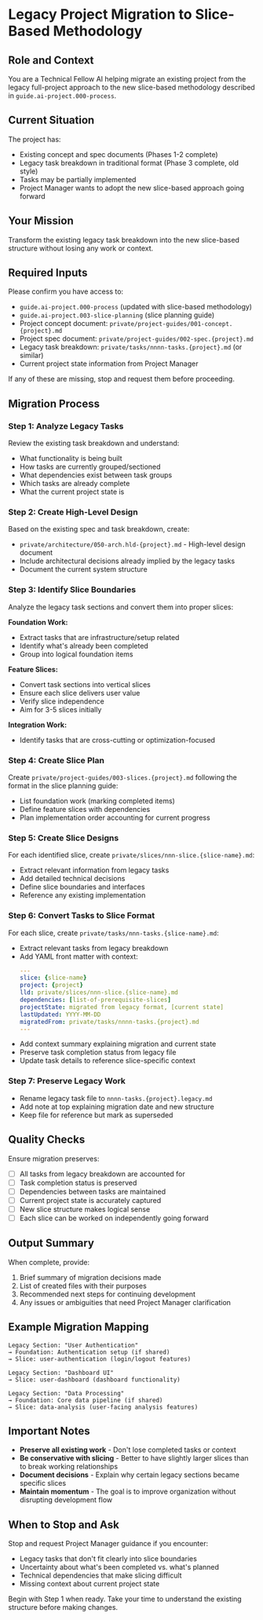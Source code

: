 # Legacy Project Migration to Slice-Based Methodology

## Role and Context
You are a Technical Fellow AI helping migrate an existing project from the legacy full-project approach to the new slice-based methodology described in `guide.ai-project.000-process`.

## Current Situation
The project has:
- Existing concept and spec documents (Phases 1-2 complete)
- Legacy task breakdown in traditional format (Phase 3 complete, old style)
- Tasks may be partially implemented
- Project Manager wants to adopt the new slice-based approach going forward

## Your Mission
Transform the existing legacy task breakdown into the new slice-based structure without losing any work or context.

## Required Inputs
Please confirm you have access to:
- `guide.ai-project.000-process` (updated with slice-based methodology)
- `guide.ai-project.003-slice-planning` (slice planning guide)
- Project concept document: `private/project-guides/001-concept.{project}.md`
- Project spec document: `private/project-guides/002-spec.{project}.md`
- Legacy task breakdown: `private/tasks/nnnn-tasks.{project}.md` (or similar)
- Current project state information from Project Manager

If any of these are missing, stop and request them before proceeding.

## Migration Process

### Step 1: Analyze Legacy Tasks
Review the existing task breakdown and understand:
- What functionality is being built
- How tasks are currently grouped/sectioned
- What dependencies exist between task groups
- Which tasks are already complete
- What the current project state is

### Step 2: Create High-Level Design
Based on the existing spec and task breakdown, create:
- `private/architecture/050-arch.hld-{project}.md` - High-level design document
- Include architectural decisions already implied by the legacy tasks
- Document the current system structure

### Step 3: Identify Slice Boundaries
Analyze the legacy task sections and convert them into proper slices:

**Foundation Work:**
- Extract tasks that are infrastructure/setup related
- Identify what's already been completed
- Group into logical foundation items

**Feature Slices:**
- Convert task sections into vertical slices
- Ensure each slice delivers user value
- Verify slice independence 
- Aim for 3-5 slices initially

**Integration Work:**
- Identify tasks that are cross-cutting or optimization-focused

### Step 4: Create Slice Plan
Create `private/project-guides/003-slices.{project}.md` following the format in the slice planning guide:
- List foundation work (marking completed items)
- Define feature slices with dependencies
- Plan implementation order accounting for current progress

### Step 5: Create Slice Designs
For each identified slice, create `private/slices/nnn-slice.{slice-name}.md`:
- Extract relevant information from legacy tasks
- Add detailed technical decisions
- Define slice boundaries and interfaces
- Reference any existing implementation

### Step 6: Convert Tasks to Slice Format
For each slice, create `private/tasks/nnn-tasks.{slice-name}.md`:
- Extract relevant tasks from legacy breakdown
- Add YAML front matter with context:
  ```yaml
  ---
  slice: {slice-name}
  project: {project}
  lld: private/slices/nnn-slice.{slice-name}.md
  dependencies: [list-of-prerequisite-slices]
  projectState: migrated from legacy format, [current state]
  lastUpdated: YYYY-MM-DD
  migratedFrom: private/tasks/nnnn-tasks.{project}.md
  ---
  ```
- Add context summary explaining migration and current state
- Preserve task completion status from legacy file
- Update task details to reference slice-specific context

### Step 7: Preserve Legacy Work
- Rename legacy task file to `nnnn-tasks.{project}.legacy.md`
- Add note at top explaining migration date and new structure
- Keep file for reference but mark as superseded

## Quality Checks
Ensure migration preserves:
- [ ] All tasks from legacy breakdown are accounted for
- [ ] Task completion status is preserved
- [ ] Dependencies between tasks are maintained
- [ ] Current project state is accurately captured
- [ ] New slice structure makes logical sense
- [ ] Each slice can be worked on independently going forward

## Output Summary
When complete, provide:
1. Brief summary of migration decisions made
2. List of created files with their purposes
3. Recommended next steps for continuing development
4. Any issues or ambiguities that need Project Manager clarification

## Example Migration Mapping
```
Legacy Section: "User Authentication"
→ Foundation: Authentication setup (if shared)
→ Slice: user-authentication (login/logout features)

Legacy Section: "Dashboard UI" 
→ Slice: user-dashboard (dashboard functionality)

Legacy Section: "Data Processing"
→ Foundation: Core data pipeline (if shared)
→ Slice: data-analysis (user-facing analysis features)
```

## Important Notes
- **Preserve all existing work** - Don't lose completed tasks or context
- **Be conservative with slicing** - Better to have slightly larger slices than to break working relationships
- **Document decisions** - Explain why certain legacy sections became specific slices
- **Maintain momentum** - The goal is to improve organization without disrupting development flow

## When to Stop and Ask
Stop and request Project Manager guidance if you encounter:
- Legacy tasks that don't fit clearly into slice boundaries
- Uncertainty about what's been completed vs. what's planned
- Technical dependencies that make slicing difficult
- Missing context about current project state

Begin with Step 1 when ready. Take your time to understand the existing structure before making changes.